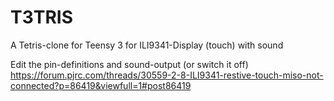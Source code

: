 # T3TRIS
A Tetris-clone for Teensy 3 for ILI9341-Display (touch)  with sound

 Edit the pin-definitions and sound-output (or switch it off)
 https://forum.pjrc.com/threads/30559-2-8-ILI9341-restive-touch-miso-not-connected?p=86419&viewfull=1#post86419